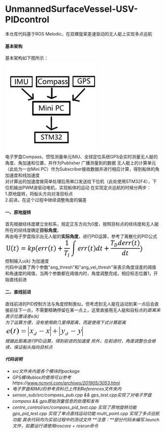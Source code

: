 # UnmannedSurfaceVessel-USV-PIDcontrol
本仓库代码基于ROS Melodic，在双螺旋桨差速驱动的无人艇上实现多点巡航

#### 基本架构
基本架构如下图所示：  
 <img src="https://github.com/KeenRunner/UnmannedSurfaceVessel-USV-PIDcontrol/blob/master/References/structure.png?raw=true" 
 width = "300" height = "300" align=center />  
电子罗盘Compass、惯性测量单元IMU、全球定位系统GPS会实时测量无人艇的角度、角加速和位置，并作为Publisher 广播测量到的数据
无人艇上的计算单元（此处为一台Mini PC）作为Subscriber接收数据并进行相应计算，得到船体的角加速度和线加速度  
对计算出的加速度做简单处理后用串口发送给下位机（此处使用STM32F4），下位机输出PWM波驱动电机，实现船体的运动
在实现定点巡航的时候分两步：  
1.原地旋转，将船头方向对准目标点  
2.前进，在这个过程中继续调整角度的偏差  

#### 一、原地旋转
首先根据经纬度建立坐标系，规定正东方向为0度，按照目标点的经纬度和无人艇所在的经纬度确定**目标角度**。  
再由电子罗盘指示出无人艇的**实际角度**，进行PID运算，参考了离散化的PID公式  
<img src="https://github.com/KeenRunner/UnmannedSurfaceVessel-USV-PIDcontrol/blob/master/References/formula1.png" 
 width = "450" height = "60" align=center />  
控制输入*u(k)* 为加速度  
代码中设置了两个参数"ang_thresh"和"ang_vel_thresh"来表示角度误差的阈值和角速度的阈值，当两个参数都在阈值内时，角度调整完成，相应标志位置1，开始直线前进

#### 二、直线前进
直线前进的PID控制方法与角度控制类似，但考虑到无人艇在运动到某一点后会直接前往下一点，不需要精确停留在某一点上，这里直接用无人艇和目标点的<em>距离<em>来表示位置误差<em>e(k)<em>  
为了运算方便，没有使用欧几里得距离，而是使用下式计算距离  
 <img src="https://github.com/KeenRunner/UnmannedSurfaceVessel-USV-PIDcontrol/blob/master/References/formula2.png" 
     width = "260" height = "40" align=center />  
 根据此距离进行PID运算，得到前进的加速度
 另外，在前进时，角度调整也会继续，保证船头指向目标点

#### 代码说明
+ src文件夹内是各个模块的package  
+ GPS模块ublox的使用可以参考https://www.ncnynl.com/archives/201905/3053.html  
+ 电子罗盘和IMU的参考资料已上传到References文件夹内
+ sensor_sub/src/compass_pub.cpp && gps_test.cpp实现了对电子罗盘compass && gps原始测量信息的处理和发布  
+ centre_control/src/compass_pid_test.cpp 实现了原地旋转功能 gps_pid_test.cpp 实现了单点直线运动功能 multi_point.cpp 实现了多点巡航功能
其余代码均为实验过程中的测试文件
**注意：**部分代码未编写.launch文件，如要运行请使用roscore + rosrun命令

